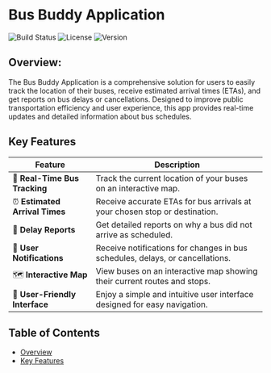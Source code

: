 # Bus Buddy Application

![Build Status](https://img.shields.io/badge/build-not%20started-lightgrey)
![License](https://img.shields.io/badge/license-MIT-blue)
![Version](https://img.shields.io/badge/version-1.0.0-blue)

## Overview:

The Bus Buddy Application is a comprehensive solution for users to easily track the location of their buses, receive estimated arrival times (ETAs), and get reports on bus delays or cancellations. Designed to improve public transportation efficiency and user experience, this app provides real-time updates and detailed information about bus schedules.

## Key Features

| Feature                          | Description                                                                                   |
|----------------------------------|-----------------------------------------------------------------------------------------------|
| 📍 **Real-Time Bus Tracking**    | Track the current location of your buses on an interactive map.                               |
| ⏰ **Estimated Arrival Times**    | Receive accurate ETAs for bus arrivals at your chosen stop or destination.                    |
| 🛑 **Delay Reports**              | Get detailed reports on why a bus did not arrive as scheduled.                               |
| 📲 **User Notifications**         | Receive notifications for changes in bus schedules, delays, or cancellations.                 |
| 🗺️ **Interactive Map**           | View buses on an interactive map showing their current routes and stops.                      |
| 🌟 **User-Friendly Interface**    | Enjoy a simple and intuitive user interface designed for easy navigation.                    |


## Table of Contents

- [Overview](#overview)
- [Key Features](#key-features)
